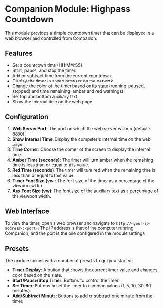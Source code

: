 # Companion Module: Highpass Countdown

This module provides a simple countdown timer that can be displayed in a web browser and controlled from Companion.

## Features

- Set a countdown time (HH:MM:SS).
- Start, pause, and stop the timer.
- Add or subtract time from the current countdown.
- Display the timer in a web browser on the network.
- Change the color of the timer based on its state (running, paused, stopped) and time remaining (amber and red warnings).
- Set top and bottom auxiliary text.
- Show the internal time on the web page.

## Configuration

1.  **Web Server Port**: The port on which the web server will run (default: 8880).
2.  **Show Internal Time**: Display the computer's internal time on the web page.
3.  **Time Corner**: Choose the corner of the screen to display the internal time.
4.  **Amber Time (seconds)**: The timer will turn amber when the remaining time is less than or equal to this value.
5.  **Red Time (seconds)**: The timer will turn red when the remaining time is less than or equal to this value.
6.  **Timer Font Size (vw)**: The font size of the timer as a percentage of the viewport width.
7.  **Aux Font Size (vw)**: The font size of the auxiliary text as a percentage of the viewport width.

## Web Interface

To view the timer, open a web browser and navigate to `http://<your-ip-address>:<port>`. The IP address is that of the computer running Companion, and the port is the one configured in the module settings.

## Presets

The module comes with a number of presets to get you started:

-   **Timer Display**: A button that shows the current timer value and changes color based on the state.
-   **Start/Pause/Stop Timer**: Buttons to control the timer.
-   **Set Timer**: Buttons to set the timer to common values (1, 5, 10, 30, 60 minutes).
-   **Add/Subtract Minute**: Buttons to add or subtract one minute from the timer. 

